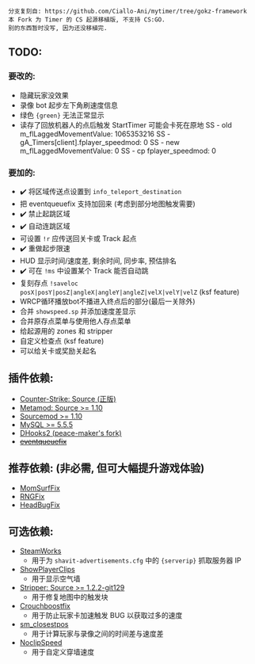 ```
分支复刻自: https://github.com/Ciallo-Ani/mytimer/tree/gokz-framework
本 Fork 为 Timer 的 CS 起源移植版, 不支持 CS:GO.
别的东西暂时没写, 因为还没移植完.
```

## TODO:

### 要改的:
- 隐藏玩家没效果
- 录像 bot 起步左下角刷速度信息
- 绿色 `{green}` 无法正常显示
- 读存了回放机器人的点后触发 StartTimer 可能会卡死在原地
SS -  old m_flLaggedMovementValue: 1065353216
SS -  gA_Timers[client].fplayer_speedmod: 0
SS -  new m_flLaggedMovementValue: 0
SS -  cp fplayer_speedmod: 0

### 要加的:
- ✔️ 将区域传送点设置到 `info_teleport_destination`
- 把 eventqueuefix 支持加回来 (考虑到部分地图触发需要)
- ✔️ 禁止起跳区域
- ✔️ 自动连跳区域
- 可设置 `!r` 应传送回关卡或 Track 起点
- ✔️ 重做起步限速
- HUD 显示时间/速度差, 剩余时间, 同步率, 预估排名
- ✔️ 可在 `!ms` 中设置某个 Track 能否自动跳
- 复刻存点 `!saveloc posX|posY|posZ|angleX|angleY|angleZ|velX|velY|velZ` (ksf feature)
- WRCP循环播放bot不播进入终点后的部分(最后一关除外)
- 合并 `showspeed.sp` 并添加速度差显示
- 合并原存点菜单与使用他人存点菜单
- 给起源用的 zones 和 stripper
- 自定义检查点 (ksf feature)
- 可以给关卡或奖励关起名

## 插件依赖:
- [Counter-Strike: Source (正版)](https://store.steampowered.com/app/240/CounterStrike_Source)
- [Metamod: Source >= 1.10](https://www.sourcemm.net/downloads.php?branch=stable)
- [Sourcemod >= 1.10](https://www.sourcemod.net/downloads.php?branch=stable)
- [MySQL >= 5.5.5](https://dev.mysql.com/downloads/mysql/5.7.html)
- [DHooks2 (peace-maker's fork)](https://github.com/peace-maker/DHooks2/releases)
- [<del>eventqueuefix</del>](https://github.com/hermansimensen/eventqueue-fix)

## 推荐依赖: (非必需, 但可大幅提升游戏体验)
- [MomSurfFix](https://github.com/GAMMACASE/MomSurfFix)
- [RNGFix](https://github.com/jason-e/rngfix)
- [HeadBugFix](https://github.com/GAMMACASE/HeadBugFix)

## 可选依赖:
- [SteamWorks](https://forums.alliedmods.net/showthread.php?t=229556)
  - 用于为 `shavit-advertisements.cfg` 中的 `{serverip}` 抓取服务器 IP
- [ShowPlayerClips](https://github.com/GAMMACASE/ShowPlayerClips)
  - 用于显示空气墙
- [Stripper: Source >= 1.2.2-git129](http://www.bailopan.net/stripper/snapshots/1.2/)
  - 用于修复地图中的触发块
- [Crouchboostfix](https://github.com/t5mat/crouchboostfix)
  - 用于防止玩家卡加速触发 BUG 以获取过多的速度
- [sm_closestpos](https://github.com/rtldg/sm_closestpos)
  - 用于计算玩家与录像之间的时间差与速度差
- [NoclipSpeed](https://github.com/GAMMACASE/NoclipSpeed)
  - 用于自定义穿墙速度
